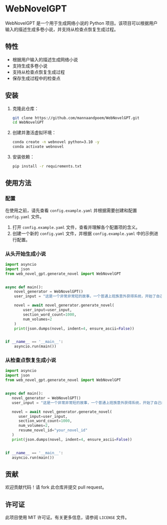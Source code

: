 # WebNovelGPT

WebNovelGPT 是一个用于生成网络小说的 Python 项目。该项目可以根据用户输入的描述生成多卷小说，并支持从检查点恢复生成过程。

## 特性

- 根据用户输入的描述生成网络小说
- 支持生成多卷小说
- 支持从检查点恢复生成过程
- 保存生成过程中的检查点

## 安装

1. 克隆此仓库：
    ```sh
    git clone https://github.com/mannaandpoem/WebNovelGPT.git
    cd WebNovelGPT
    ```

2. 创建并激活虚拟环境：
    ```sh
    conda create -n webnovel python=3.10 -y
    conda activate webnovel
    ```

3. 安装依赖：
    ```sh
    pip install -r requirements.txt
    ```

## 使用方法

### 配置
在使用之前，请先查看 `config.example.yaml` 并根据需要创建和配置 `config.yaml` 文件。

1. 打开 `config.example.yaml` 文件，查看并理解各个配置项的含义。
2. 创建一个新的 `config.yaml` 文件，并根据 `config.example.yaml` 中的示例进行配置。

### 从头开始生成小说

```python
import asyncio
import json
from web_novel_gpt.generate_novel import WebNovelGPT


async def main():
    novel_generator = WebNovelGPT()
    user_input = "这是一个非常非常短的故事，一个普通上班族意外获得系统，开始了自己的职场逆袭之路。要求网文共2卷，每卷2章，每章1000字，共计4000字。"

    novel = await novel_generator.generate_novel(
        user_input=user_input,
        section_word_count=1000,
        num_volumes=2
    )
    print(json.dumps(novel, indent=4, ensure_ascii=False))


if __name__ == '__main__':
    asyncio.run(main())
```

### 从检查点恢复生成小说

```python
import asyncio
import json
from web_novel_gpt.generate_novel import WebNovelGPT


async def main():
   novel_generator = WebNovelGPT()
   user_input = "这是一个非常非常短的故事，一个普通上班族意外获得系统，开始了自己的职场逆袭之路。要求网文共2卷，每卷2章，每章1000字，共计4000字。"

   novel = await novel_generator.generate_novel(
      user_input=user_input,
      section_word_count=1000,
      num_volumes=2,
      resume_novel_id="your_novel_id"
   )
   print(json.dumps(novel, indent=4, ensure_ascii=False))


if __name__ == '__main__':
   asyncio.run(main())
```

## 贡献

欢迎贡献代码！请 fork 此仓库并提交 pull request。

## 许可证

此项目使用 MIT 许可证。有关更多信息，请参阅 `LICENSE` 文件。
